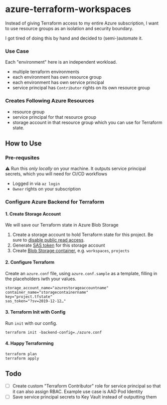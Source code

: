 # azure-terraform-workspaces

Instead of giving Terraform access to my entire Azure subscription, I want to use resource groups as an isolation and security boundary.

I got tired of doing this by hand and decided to (semi-)automate it.

### Use Case

Each "environment" here is an independent workload.

- multiple terraform environments
- each environment has own resource group
- each environment has own service principal
- service principal has `Contributor` rights on its own resource group

### Creates Following Azure Resources

- resource group
- service principal for that resource group
- storage account in that resource group which you can use for Terraform state.

## How to Use

### Pre-requsites

⚠️  Run this *only locally* on your machine. It outputs service principal secrets, which you will need for CI/CD workflows

- Logged in via `az login`
- `Owner` rights on your subscription


### Configure Azure Backend for Terraform

#### 1. Create Storage Account

We will save our Terraform state in Azure Blob Storage

1. Create a storage account to hold Terraform state for this project. Be sure to [disable public read access](https://docs.microsoft.com/en-us/azure/storage/blobs/anonymous-read-access-configure?tabs=portal). 
1. Generate [SAS token](https://docs.microsoft.com/en-us/rest/api/storageservices/delegate-access-with-shared-access-signature) for this storage account
1. Create [Blob Storage container](https://docs.microsoft.com/en-us/azure/storage/blobs/storage-blobs-introduction#containers), e.g. `workspaces`, `projects`

#### 2. Configure Terraform

Create an `azure.conf` file, using `azure.conf.sample` as a template, filling in the placeholders iwth your values.

```
storage_account_name="azurestorageaccountname"
container_name="storagecontainername"
key="project.tfstate"
sas_token="?sv=2019-12-12…"
```

#### 3. Terraform Init with Config

Run `init` with our config. 

```
terraform init -backend-config=./azure.conf
```

#### 4. Happy Terraforming


```
terraform plan
terraform apply
```

## Todo

- [ ] Create custom "Terraform Contributor" role for service principal so that it can also assign RBAC. Example use case is AAD Pod Identity
- [ ] Save service principal secrets to Key Vault instead of outputting them

